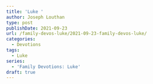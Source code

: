 ```yaml
---
title: 'Luke '
author: Joseph Louthan
type: post
publishDate: 2021-09-23
url: /family-devos-luke/2021-09-23-family-devos-luke/
categories:
  - Devotions
tags:
  - Luke
series:
  - 'Family Devotions: Luke'
draft: true
---
```

